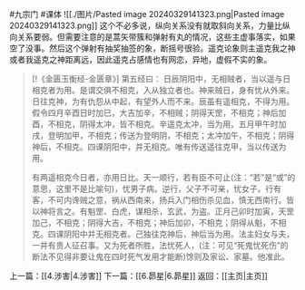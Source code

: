 #九宗门 #课体 
![[./图片/Pasted image 20240329141323.png|Pasted image 20240329141323.png]]
这个不必多说，纵向关系没有就取斜向关系，力量比纵向关系要弱。但需要注意的是蒿矢带簇和弹射有丸的情况，这些主虚事落实，如果空了没事。然后这个弹射有抽奖抽签的象，断摇号很验。遥克论象则主遥克我之神或者我遥克之神距离远，因此遥克占感情也有网恋，异地，虚假不实的象。

> [!《金匮玉衡经-金匮章》]
> 第五经曰：
> 日辰阴阳中，无相贼者，当以遥与日相克者为用。是谓交俱不相克，入从独立者也。神来贼日，身有忧从外来。日往克神，为有仇怨从中起，有望外人而不来。辰虽有遥相克，不得为用。假令四月辛酉日时加巳，大吉加辛，不相贼；阴得天罡，不相克；神后加酉，不相克，阴得太冲，皆不相克。辛遥克太冲，当为用。五月甲午时加戌，登明加甲，不相克；传送为登明阴，不相克；太冲加午，不相克；阴得神后，不相克。四课阴阳中，并无相克。唯有传送遥往克甲，当以传送为用。
> 
> 有两遥相克今日者，亦用日比。天一顺行，若有臣不可止(注：“若”是“或”的意思，这里不是比喻句)，忧男子病。逆行，父子不可亲，忧女子。行有客，不可内谗贼之意，祸从西南来，扬兵入门相伤杀见血，慎无西南行。皆以神将言之。有魁罡、白虎，谋相杀，玄武，为盗。正月己卯时加寅，天罡加己，不相克；阴得大吉，不相克；神后加卯，不相克；阴得从魁，不相克。四课阴阳中并无相克者。己独往克神后，神后当为用。法主妇女与夫，一并有贵人征召事。又为死者所胜，法忧死人，(注：可见“死鬼忧死伤”的断法不见得非要让鬼在四时死气发用才能断)馀则及家讼、家墓。他准此。

上一篇：[[4.涉害|4.涉害]]
下一篇：[[6.昴星|6.昴星]]
返回：[[主页|主页]]